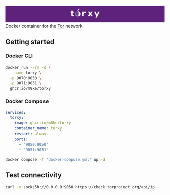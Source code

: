 ![header.png](docs/header.png)
<br>
Docker container for the [Tor](https://www.torproject.org/about/history) network.

## Getting started

### Docker CLI

```bash
docker run --rm -d \
  --name torxy \
  -p 9070:9050 \
  -p 9071:9051 \
  ghcr.io/m8ke/torxy
```

### Docker Compose

```yaml
services:
  torxy:
    image: ghcr.io/m8ke/torxy
    container_name: torxy
    restart: always
    ports:
      - "9050:9050"
      - "9051:9051"
```

```bash
docker compose -f 'docker-compose.yml' up -d
```

## Test connectivity

```bash
curl -x socks5h://0.0.0.0:9050 https://check.torproject.org/api/ip
```
